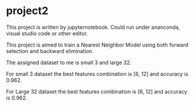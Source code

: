 # project2

This project is written by jupyternotebook. Could run under ananconda, visual studio code or other editor. 

This project is aimed to train a Nearest Neighbor Model using both forward selection and backward elimination. 

The assigned dataset to me is small 3 and large 32. 

For small 3 dataset the best features combination is [6, 12] and accuracy is 0.962. 

For Large 32 dataset the best features combination is [6, 12] and accuracy is 0.962. 
